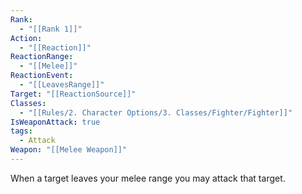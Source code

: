 ```yaml
---
Rank:
  - "[[Rank 1]]"
Action:
  - "[[Reaction]]"
ReactionRange:
  - "[[Melee]]"  
ReactionEvent:
  - "[[LeavesRange]]"  
Target: "[[ReactionSource]]"
Classes:
  - "[[Rules/2. Character Options/3. Classes/Fighter/Fighter]]"
IsWeaponAttack: true
tags:
  - Attack
Weapon: "[[Melee Weapon]]"
---
```

When a target leaves your melee range you may attack that target.